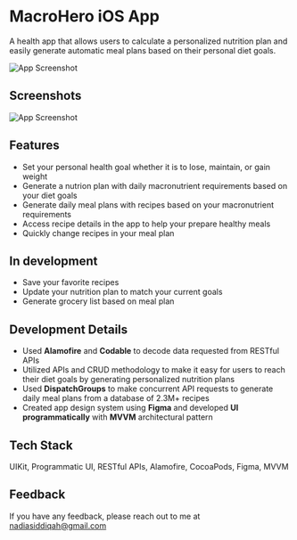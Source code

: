 
# MacroHero iOS App

A health app that allows users to calculate a personalized nutrition plan and easily generate automatic meal plans based on their personal diet goals.

![App Screenshot](https://camo.githubusercontent.com/8f563953b8a4c73e64ac8542f376f6f023d58fd5bfdbe97274358d7ef4f2f536/68747470733a2f2f75706c6f6164732d73736c2e776562666c6f772e636f6d2f3632323263393565393431323566323063643030623538362f3632326434633039623836613262313964666235303964355f556e7469746c65642d312e676966)




## Screenshots

![App Screenshot](https://camo.githubusercontent.com/240130f2269c31824e5d8ced94077d2dab1dc140daa0c4596e3588dba83d55ae/68747470733a2f2f75706c6f6164732d73736c2e776562666c6f772e636f6d2f3632323263393565393431323566316539383030623536362f3632376566613634656135386366616661613430373037345f47726f75702532303131392e706e67)


## Features

- Set your personal health goal whether it is to lose, maintain, or gain weight
- Generate a nutrion plan with daily macronutrient requirements based on your diet goals
- Generate daily meal plans with recipes based on your macronutrient requirements
- Access recipe details in the app to help your prepare healthy meals
- Quickly change recipes in your meal plan 

## In development 
- Save your favorite recipes
- Update your nutrition plan to match your current goals
- Generate grocery list based on meal plan 

## Development Details
- Used **Alamofire** and **Codable** to decode data requested from RESTful APIs
- Utilized APIs and CRUD methodology to make it easy for users to reach their diet goals by generating personalized nutrition plans
- Used **DispatchGroups** to make concurrent API requests to generate daily meal plans from a database of 2.3M+ recipes
- Created app design system using **Figma** and developed **UI programmatically** with **MVVM** architectural pattern
## Tech Stack

UIKit, Programmatic UI, RESTful APIs, Alamofire, CocoaPods, Figma, MVVM


## Feedback

If you have any feedback, please reach out to me at nadiasiddiqah@gmail.com




